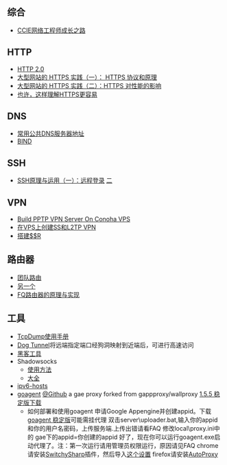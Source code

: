 ## 综合 
* [CCIE网络工程师成长之路](http://www.ccietea.com/)

## HTTP
* [HTTP 2.0](http://www.rfc-editor.org/rfc/rfc7540.txt)
* [大型网站的 HTTPS 实践（一）： HTTPS 协议和原理](http://www.codeceo.com/article/https-protocol.html)
* [大型网站的 HTTPS 实践（二）：HTTPS 对性能的影响](http://www.codeceo.com/article/https-performance.html)
* [也许，这样理解HTTPS更容易](http://showme.codes/2017-02-20/understand-https/)

## DNS
* [常用公共DNS服务器地址](http://www.williamlong.info/archives/3939.html)
* [BIND](http://zh.wikipedia.org/wiki/BIND)

## SSH
* [SSH原理与运用（一）：远程登录](http://www.ruanyifeng.com/blog/2011/12/ssh_remote_login.html) [二](http://www.ruanyifeng.com/blog/2011/12/ssh_port_forwarding.html)

## VPN
* [Build PPTP VPN Server On Conoha VPS](https://github.com/Urinx/SomeCodes/blob/master/Articles/Weekly%20Bullshit/2015.4.9/README.md)
* [在VPS上创建SS和L2TP VPN](http://www.jianshu.com/p/2f51144c35c9)
* [搭建$$R](https://jasper-1024.github.io/2016/06/26/VPS%E7%A7%91%E5%AD%A6%E4%B8%8A%E7%BD%91%E6%95%99%E7%A8%8B%E7%B3%BB%E5%88%97/)

## 路由器
* [团队路由](https://gist.github.com/hzlzh/4528619)
* [另一个](https://ruby-china.org/topics/15250)
* [FQ路由器的原理与实现](https://docs.google.com/document/d/1mmMiMYbviMxJ-DhTyIGdK7OOg581LSD1CZV4XY1OMG8/mobilebasic)

## 工具
* [TcpDump使用手册](http://drops.wooyun.org/%E8%BF%90%E7%BB%B4%E5%AE%89%E5%85%A8/8885)
* [Dog Tunnel](http://dog-tunnel.tk/#sec6)将远端指定端口经狗洞映射到近端后，可进行高速访问
* [黑客工具](http://mp.weixin.qq.com/s?__biz=MzA3NTEzMTUwNA==&mid=208480758&idx=1&sn=13ef5d1fbb6e6ff29ce609cb59441856&scene=5#rd)
* Shadowsocks
    * [使用方法](http://ttt.tt/150/)
    * [大全](https://github.com/clowwindy/shadowsocks/wiki)
* [ipv6-hosts](https://code.google.com/p/ipv6-hosts/ )
* [goagent](https://code.google.com/p/goagent/ ) [@Github](https://github.com/phus/goagent ) a gae proxy forked from gappproxy/wallproxy  [1.5.5 稳定版下载](http://nodeload.github.com/phus/goagent/zipball/1.0 )
    * 如何部署和使用goagent
    申请Google Appengine并创建appid。下载 [goagent 稳定版](http://nodeload.github.com/phus/goagent/zipball/1.0 )可能需挂代理
    双击server\uploader.bat,输入你的appid和你的用户名密码，上传服务端.上传出错请看FAQ
    修改local\proxy.ini中的 gae下的appid=你创建的appid
    好了，现在你可以运行goagent.exe启动代理了。注：第一次运行请用管理员权限运行，原因请见FAQ
    chrome请安装[SwitchySharp](https://chrome.google.com/webstore/detail/dpplabbmogkhghncfbfdeeokoefdjegm )插件，然后导入[这个设置](https://raw.github.com/phus/phus-config/master/SwitchyOptions.bak  )       firefox请安装[AutoProxy](https://addons.mozilla.org/zh-cn/firefox/addon/autoproxy/ )
